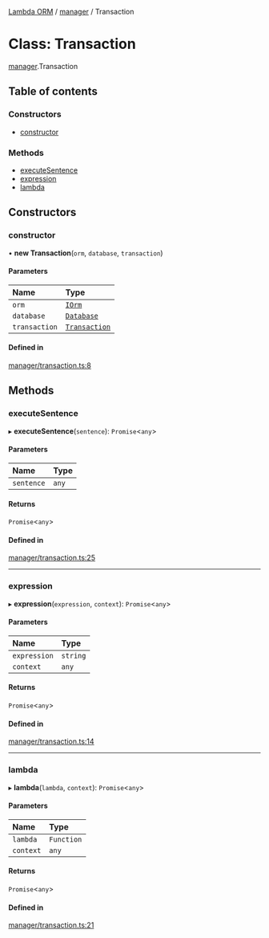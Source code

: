 [Lambda ORM](../README.md) / [manager](../modules/manager.md) / Transaction

# Class: Transaction

[manager](../modules/manager.md).Transaction

## Table of contents

### Constructors

- [constructor](manager.Transaction.md#constructor)

### Methods

- [executeSentence](manager.Transaction.md#executesentence)
- [expression](manager.Transaction.md#expression)
- [lambda](manager.Transaction.md#lambda)

## Constructors

### constructor

• **new Transaction**(`orm`, `database`, `transaction`)

#### Parameters

| Name | Type |
| :------ | :------ |
| `orm` | [`IOrm`](../interfaces/model.IOrm.md) |
| `database` | [`Database`](../interfaces/model.Database.md) |
| `transaction` | [`Transaction`](connection.Transaction.md) |

#### Defined in

[manager/transaction.ts:8](https://github.com/FlavioLionelRita/lambda-orm/blob/8689963/src/orm/manager/transaction.ts#L8)

## Methods

### executeSentence

▸ **executeSentence**(`sentence`): `Promise`<`any`\>

#### Parameters

| Name | Type |
| :------ | :------ |
| `sentence` | `any` |

#### Returns

`Promise`<`any`\>

#### Defined in

[manager/transaction.ts:25](https://github.com/FlavioLionelRita/lambda-orm/blob/8689963/src/orm/manager/transaction.ts#L25)

___

### expression

▸ **expression**(`expression`, `context`): `Promise`<`any`\>

#### Parameters

| Name | Type |
| :------ | :------ |
| `expression` | `string` |
| `context` | `any` |

#### Returns

`Promise`<`any`\>

#### Defined in

[manager/transaction.ts:14](https://github.com/FlavioLionelRita/lambda-orm/blob/8689963/src/orm/manager/transaction.ts#L14)

___

### lambda

▸ **lambda**(`lambda`, `context`): `Promise`<`any`\>

#### Parameters

| Name | Type |
| :------ | :------ |
| `lambda` | `Function` |
| `context` | `any` |

#### Returns

`Promise`<`any`\>

#### Defined in

[manager/transaction.ts:21](https://github.com/FlavioLionelRita/lambda-orm/blob/8689963/src/orm/manager/transaction.ts#L21)
